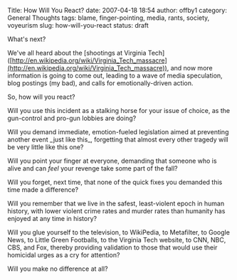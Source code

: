 Title: How Will You React?
date: 2007-04-18 18:54
author: offby1
category: General Thoughts
tags: blame, finger-pointing, media, rants, society, voyeurism
slug: how-will-you-react
status: draft

What's next?

We've all heard about the \[shootings at Virginia Tech\]([http://en.wikipedia.org/wiki/Virginia_Tech_massacre](http://en.wikipedia.org/wiki/Virginia_Tech_massacre)), and now more information is going to come out, leading to a wave of media speculation, blog postings (my bad), and calls for emotionally-driven action.

So, how will you react?

Will you use this incident as a stalking horse for your issue of choice, as the gun-control and pro-gun lobbies are doing?

Will you demand immediate, emotion-fueled legislation aimed at preventing another event \_just like this\_, forgetting that almost every other tragedy will be very little like this one?

Will you point your finger at everyone, demanding that someone who is alive and can _feel_ your revenge take some part of the fall?

Will you forget, next time, that none of the quick fixes you demanded this time made a difference?

Will you remember that we live in the safest, least-violent epoch in human history, with lower violent crime rates and murder rates than humanity has enjoyed at any time in history?

Will you glue yourself to the television, to WikiPedia, to Metafilter, to Google News, to Little Green Footballs, to the Virginia Tech website, to CNN, NBC, CBS, and Fox, thereby providing validation to those that would use their homicidal urges as a cry for attention?

Will you make no difference at all?
